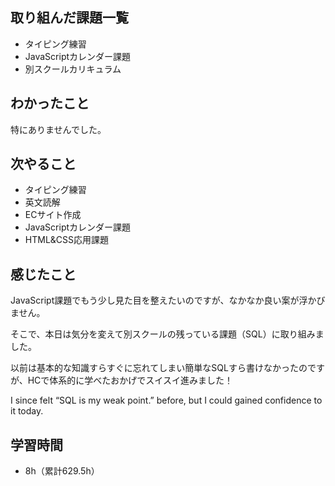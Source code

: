 ## 取り組んだ課題一覧
- タイピング練習
- JavaScriptカレンダー課題
- 別スクールカリキュラム
## わかったこと
特にありませんでした。
## 次やること
- タイピング練習
- 英文読解
- ECサイト作成
- JavaScriptカレンダー課題
- HTML&CSS応用課題
## 感じたこと
JavaScript課題でもう少し見た目を整えたいのですが、なかなか良い案が浮かびません。

そこで、本日は気分を変えて別スクールの残っている課題（SQL）に取り組みました。

以前は基本的な知識すらすぐに忘れてしまい簡単なSQLすら書けなかったのですが、HCで体系的に学べたおかげでスイスイ進みました！

I since felt “SQL is my weak point.” before, but I could gained confidence to it today.

## 学習時間
- 8h（累計629.5h）
